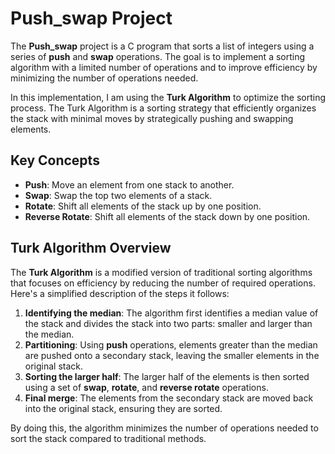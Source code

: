 # Push_swap Project

The **Push_swap** project is a C program that sorts a list of integers using a series of **push** and **swap** operations. The goal is to implement a sorting algorithm with a limited number of operations and to improve efficiency by minimizing the number of operations needed.

In this implementation, I am using the **Turk Algorithm** to optimize the sorting process. The Turk Algorithm is a sorting strategy that efficiently organizes the stack with minimal moves by strategically pushing and swapping elements.

## Key Concepts
- **Push**: Move an element from one stack to another.
- **Swap**: Swap the top two elements of a stack.
- **Rotate**: Shift all elements of the stack up by one position.
- **Reverse Rotate**: Shift all elements of the stack down by one position.

## Turk Algorithm Overview

The **Turk Algorithm** is a modified version of traditional sorting algorithms that focuses on efficiency by reducing the number of required operations. Here's a simplified description of the steps it follows:

1. **Identifying the median**: The algorithm first identifies a median value of the stack and divides the stack into two parts: smaller and larger than the median.
2. **Partitioning**: Using **push** operations, elements greater than the median are pushed onto a secondary stack, leaving the smaller elements in the original stack.
3. **Sorting the larger half**: The larger half of the elements is then sorted using a set of **swap**, **rotate**, and **reverse rotate** operations.
4. **Final merge**: The elements from the secondary stack are moved back into the original stack, ensuring they are sorted.

By doing this, the algorithm minimizes the number of operations needed to sort the stack compared to traditional methods.

